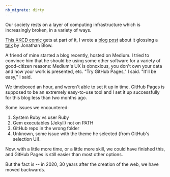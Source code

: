 ```yaml
---
nb_migrate: dirty
---
```


Our society rests on a layer of computing infrastructure which is increasingly broken, in a variety of ways.

[This XKCD comic](https://xkcd.com/2347/) gets at part of it, I wrote a [blog post](https://louispotok.com/civilizational-memory-and-resilient-knowledge/) about it glossing a [talk](https://www.youtube.com/watch?v=pW-SOdj4Kkk) by Jonathan Blow. 

A friend of mine started a blog recently, hosted on Medium. I tried to convince him that he should be using some other software for a variety of good-citizen reasons: Medium's UX is obnoxious, you don't own your data and how your work is presented, etc. "Try GitHub Pages," I said. "It'll be easy," I said.

We timeboxed an hour, and weren't able to set it up in time. GitHub Pages is supposed to be an extremely easy-to-use tool and I set it up successfully for this blog less than two months ago.

Some issues we encountered:

1. System Ruby vs user Ruby
1. Gem executables (Jekyll) not on PATH
1. GitHub repo in the wrong folder
1. Unknown, some issue with the theme he selected (from GitHub's selection UI).

Now, with a little more time, or a little more skill, we could have finished this, and GitHub Pages is still easier than most other options.

But the fact is -- in 2020, 30 years after the creation of the web, we have moved backwards.
